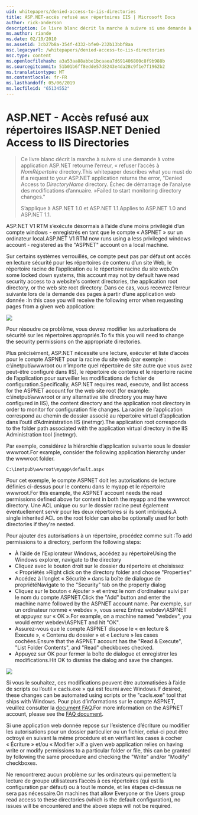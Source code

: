 ```yaml
---
uid: whitepapers/denied-access-to-iis-directories
title: ASP.NET-accès refusé aux répertoires IIS | Microsoft Docs
author: rick-anderson
description: Ce livre blanc décrit la marche à suivre si une demande à votre application ASP.NET renvoie l’erreur « accès refusé au répertoire DirectoryName. Échec de s...
ms.author: riande
ms.date: 02/10/2010
ms.assetid: 3cb27b8a-354f-4332-bfe0-232b13bbf8aa
msc.legacyurl: /whitepapers/denied-access-to-iis-directories
msc.type: content
ms.openlocfilehash: a3a53aa88abbe1bcaaea7d691406800c8f9b988b
ms.sourcegitcommit: 51b01b6ff8edde57d8243e4da28c9f1e7f1962b2
ms.translationtype: MT
ms.contentlocale: fr-FR
ms.lasthandoff: 05/06/2019
ms.locfileid: "65134552"
---
```

# <a name="aspnet-denied-access-to-iis-directories"></a><span data-ttu-id="561f6-104">ASP.NET - Accès refusé aux répertoires IIS</span><span class="sxs-lookup"><span data-stu-id="561f6-104">ASP.NET Denied Access to IIS Directories</span></span>

> <span data-ttu-id="561f6-105">Ce livre blanc décrit la marche à suivre si une demande à votre application ASP.NET retourne l’erreur, « refuser l’accès à *NomRépertoire* directory.</span><span class="sxs-lookup"><span data-stu-id="561f6-105">This whitepaper describes what you must do if a request to your ASP.NET application returns the error, "Denied Access to *DirectoryName* directory.</span></span> <span data-ttu-id="561f6-106">Échec de démarrage de l’analyse des modifications d’annuaire. »</span><span class="sxs-lookup"><span data-stu-id="561f6-106">Failed to start monitoring directory changes."</span></span>
> 
> <span data-ttu-id="561f6-107">S’applique à ASP.NET 1.0 et ASP.NET 1.1.</span><span class="sxs-lookup"><span data-stu-id="561f6-107">Applies to ASP.NET 1.0 and ASP.NET 1.1.</span></span>

<span data-ttu-id="561f6-108">ASP.NET V1 RTM s’exécute désormais à l’aide d’une moins privilégié d’un compte windows - enregistrés en tant que le compte « ASPNET » sur un ordinateur local.</span><span class="sxs-lookup"><span data-stu-id="561f6-108">ASP.NET V1 RTM now runs using a less privileged windows account - registered as the "ASPNET" account on a local machine.</span></span>

<span data-ttu-id="561f6-109">Sur certains systèmes verrouillés, ce compte peut pas par défaut ont accès en lecture sécurité pour les répertoires de contenu d’un site Web, le répertoire racine de l’application ou le répertoire racine du site web.</span><span class="sxs-lookup"><span data-stu-id="561f6-109">On some locked down systems, this account may not by default have read security access to a website's content directories, the application root directory, or the web site root directory.</span></span> <span data-ttu-id="561f6-110">Dans ce cas, vous recevrez l’erreur suivante lors de la demande des pages à partir d’une application web donnée :</span><span class="sxs-lookup"><span data-stu-id="561f6-110">In this case you will receive the following error when requesting pages from a given web application:</span></span>

![](denied-access-to-iis-directories/_static/image1.jpg)

<span data-ttu-id="561f6-111">Pour résoudre ce problème, vous devrez modifier les autorisations de sécurité sur les répertoires appropriés.</span><span class="sxs-lookup"><span data-stu-id="561f6-111">To fix this you will need to change the security permissions on the appropriate directories.</span></span>

<span data-ttu-id="561f6-112">Plus précisément, ASP.NET nécessite une lecture, exécuter et liste d’accès pour le compte ASPNET pour la racine du site web (par exemple : c:\inetpub\wwwroot ou n’importe quel répertoire de site autre que vous avez peut-être configuré dans IIS), le répertoire de contenu et le répertoire racine de l’application pour surveiller les modifications de fichier de configuration.</span><span class="sxs-lookup"><span data-stu-id="561f6-112">Specifically, ASP.NET requires read, execute, and list access for the ASPNET account for the web site root (for example: c:\inetpub\wwwroot or any alternative site directory you may have configured in IIS), the content directory and the application root directory in order to monitor for configuration file changes.</span></span> <span data-ttu-id="561f6-113">La racine de l’application correspond au chemin de dossier associé au répertoire virtuel d’application dans l’outil d’Administration IIS (inetmgr).</span><span class="sxs-lookup"><span data-stu-id="561f6-113">The application root corresponds to the folder path associated with the application virtual directory in the IIS Administration tool (inetmgr).</span></span>

<span data-ttu-id="561f6-114">Par exemple, considérez la hiérarchie d’application suivante sous le dossier wwwroot.</span><span class="sxs-lookup"><span data-stu-id="561f6-114">For example, consider the following application hierarchy under the wwwroot folder.</span></span>

`C:\inetpub\wwwroot\myapp\default.aspx`

<span data-ttu-id="561f6-115">Pour cet exemple, le compte ASPNET doit les autorisations de lecture définies ci-dessus pour le contenu dans le myapp et le répertoire wwwroot.</span><span class="sxs-lookup"><span data-stu-id="561f6-115">For this example, the ASPNET account needs the read permissions defined above for content in both the myapp and the wwwroot directory.</span></span> <span data-ttu-id="561f6-116">Une ACL unique ou sur le dossier racine peut également éventuellement servir pour les deux répertoires si ils sont imbriqués.</span><span class="sxs-lookup"><span data-stu-id="561f6-116">A single inherited ACL on the root folder can also be optionally used for both directories if they're nested.</span></span>

<span data-ttu-id="561f6-117">Pour ajouter des autorisations à un répertoire, procédez comme suit :</span><span class="sxs-lookup"><span data-stu-id="561f6-117">To add permissions to a directory, perform the following steps:</span></span>

- <span data-ttu-id="561f6-118">À l’aide de l’Explorateur Windows, accédez au répertoire</span><span class="sxs-lookup"><span data-stu-id="561f6-118">Using the Windows explorer, navigate to the directory</span></span>
- <span data-ttu-id="561f6-119">Cliquez avec le bouton droit sur le dossier du répertoire et choisissez « Propriétés »</span><span class="sxs-lookup"><span data-stu-id="561f6-119">Right click on the directory folder and choose "Properties"</span></span>
- <span data-ttu-id="561f6-120">Accédez à l’onglet « Sécurité » dans la boîte de dialogue de propriété</span><span class="sxs-lookup"><span data-stu-id="561f6-120">Navigate to the "Security" tab on the property dialog</span></span>
- <span data-ttu-id="561f6-121">Cliquez sur le bouton « Ajouter » et entrez le nom d’ordinateur suivi par le nom du compte ASPNET.</span><span class="sxs-lookup"><span data-stu-id="561f6-121">Click the "Add" button and enter the machine name followed by the ASPNET account name.</span></span> <span data-ttu-id="561f6-122">Par exemple, sur un ordinateur nommé « webdev », vous serez Entrez webdev\ASPNET et appuyez sur « OK ».</span><span class="sxs-lookup"><span data-stu-id="561f6-122">For example, on a machine named "webdev", you would enter webdev\ASPNET and hit "OK".</span></span>
- <span data-ttu-id="561f6-123">Assurez-vous que le compte ASPNET dispose le « en lecture &amp; Execute », « Contenu du dossier » et « Lecture » les cases cochées.</span><span class="sxs-lookup"><span data-stu-id="561f6-123">Ensure that the ASPNET account has the "Read &amp; Execute", "List Folder Contents", and "Read" checkboxes checked.</span></span>
- <span data-ttu-id="561f6-124">Appuyez sur OK pour fermer la boîte de dialogue et enregistrer les modifications.</span><span class="sxs-lookup"><span data-stu-id="561f6-124">Hit OK to dismiss the dialog and save the changes.</span></span>

![](denied-access-to-iis-directories/_static/image2.jpg)

<span data-ttu-id="561f6-125">Si vous le souhaitez, ces modifications peuvent être automatisées à l’aide de scripts ou l’outil « cacls.exe » qui est fourni avec Windows.</span><span class="sxs-lookup"><span data-stu-id="561f6-125">If desired, these changes can be automated using scripts or the "cacls.exe" tool that ships with Windows.</span></span> <span data-ttu-id="561f6-126">Pour plus d’informations sur le compte ASPNET, veuillez consulter la [document FAQ](https://go.microsoft.com/fwlink/?LinkId=5828).</span><span class="sxs-lookup"><span data-stu-id="561f6-126">For more information on the ASPNET account, please see the [FAQ document](https://go.microsoft.com/fwlink/?LinkId=5828).</span></span>

<span data-ttu-id="561f6-127">Si une application web donnée repose sur l’existence d’écriture ou modifier les autorisations pour un dossier particulier ou un fichier, celui-ci peut être octroyé en suivant la même procédure et en vérifiant les cases à cocher « Écriture » et/ou « Modifier ».</span><span class="sxs-lookup"><span data-stu-id="561f6-127">If a given web application relies on having write or modify permissions to a particular folder or file, this can be granted by following the same procedure and checking the "Write" and/or "Modify" checkboxes.</span></span>

<span data-ttu-id="561f6-128">Ne rencontrerez aucun problème sur les ordinateurs qui permettent la lecture de groupe utilisateurs l’accès à ces répertoires (qui est la configuration par défaut) ou à tout le monde, et les étapes ci-dessus ne sera pas nécessaire.</span><span class="sxs-lookup"><span data-stu-id="561f6-128">On machines that allow Everyone or the Users group read access to these directories (which is the default configuration), no issues will be encountered and the above steps will not be required.</span></span>
